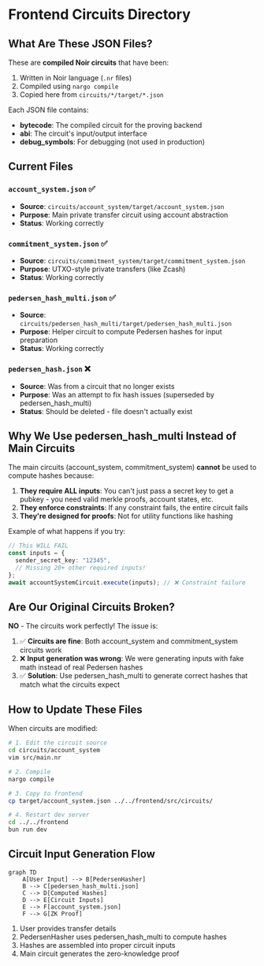 # Frontend Circuits Directory

## What Are These JSON Files?

These are **compiled Noir circuits** that have been:
1. Written in Noir language (`.nr` files)
2. Compiled using `nargo compile` 
3. Copied here from `circuits/*/target/*.json`

Each JSON file contains:
- **bytecode**: The compiled circuit for the proving backend
- **abi**: The circuit's input/output interface
- **debug_symbols**: For debugging (not used in production)

## Current Files

### `account_system.json` ✅
- **Source**: `circuits/account_system/target/account_system.json`
- **Purpose**: Main private transfer circuit using account abstraction
- **Status**: Working correctly

### `commitment_system.json` ✅
- **Source**: `circuits/commitment_system/target/commitment_system.json`
- **Purpose**: UTXO-style private transfers (like Zcash)
- **Status**: Working correctly

### `pedersen_hash_multi.json` ✅
- **Source**: `circuits/pedersen_hash_multi/target/pedersen_hash_multi.json`
- **Purpose**: Helper circuit to compute Pedersen hashes for input preparation
- **Status**: Working correctly

### `pedersen_hash.json` ❌
- **Source**: Was from a circuit that no longer exists
- **Purpose**: Was an attempt to fix hash issues (superseded by pedersen_hash_multi)
- **Status**: Should be deleted - file doesn't actually exist

## Why We Use pedersen_hash_multi Instead of Main Circuits

The main circuits (account_system, commitment_system) **cannot** be used to compute hashes because:

1. **They require ALL inputs**: You can't just pass a secret key to get a pubkey - you need valid merkle proofs, account states, etc.
2. **They enforce constraints**: If any constraint fails, the entire circuit fails
3. **They're designed for proofs**: Not for utility functions like hashing

Example of what happens if you try:
```typescript
// This WILL FAIL
const inputs = {
  sender_secret_key: "12345",
  // Missing 20+ other required inputs!
};
await accountSystemCircuit.execute(inputs); // ❌ Constraint failure
```

## Are Our Original Circuits Broken?

**NO** - The circuits work perfectly! The issue is:

1. ✅ **Circuits are fine**: Both account_system and commitment_system circuits work
2. ❌ **Input generation was wrong**: We were generating inputs with fake math instead of real Pedersen hashes
3. ✅ **Solution**: Use pedersen_hash_multi to generate correct hashes that match what the circuits expect

## How to Update These Files

When circuits are modified:

```bash
# 1. Edit the circuit source
cd circuits/account_system
vim src/main.nr

# 2. Compile
nargo compile

# 3. Copy to frontend
cp target/account_system.json ../../frontend/src/circuits/

# 4. Restart dev server
cd ../../frontend
bun run dev
```

## Circuit Input Generation Flow

```mermaid
graph TD
    A[User Input] --> B[PedersenHasher]
    B --> C[pedersen_hash_multi.json]
    C --> D[Computed Hashes]
    D --> E[Circuit Inputs]
    E --> F[account_system.json]
    F --> G[ZK Proof]
```

1. User provides transfer details
2. PedersenHasher uses pedersen_hash_multi to compute hashes
3. Hashes are assembled into proper circuit inputs
4. Main circuit generates the zero-knowledge proof